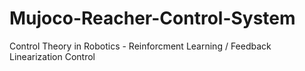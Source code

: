 # Mujoco-Reacher-Control-System
Control Theory in Robotics - Reinforcment Learning / Feedback Linearization Control
